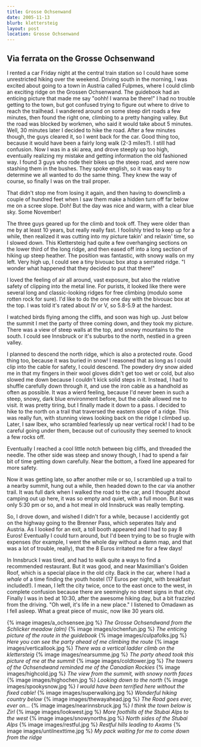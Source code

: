 ```yaml
---
title: Grosse Ochsenwand
date: 2005-11-13
blurb: klettersteig
layout: post
location: Grosse Ochsenwand
---
```


<h2>Via ferrata on the Grosse Ochsenwand</h2>


I rented a car Friday night at the central train station so I could have some unrestricted hiking over the
weekend. Driving south in the morning, I was excited about going to a town in Austria called Fulpmes, where
I could climb an exciting ridge on the Grossen Ochsenwand. The guidebook had an enticing picture that made
me say "oohh! I wanna be there!" I had no trouble getting to the town, but got confused trying to figure out
where to drive to reach the trailhead. I wandered around on some steep dirt roads a few minutes, then
found the right one, climbing to a pretty hanging valley. But the road was blocked by workmen, who said
it would take about 5 minutes. Well, 30 minutes later I decided to hike the road. After a few minutes though,
the guys cleared it, so I went back for the car. Good thing too, because it would have been a fairly
long walk (2-3 miles?). I still had confusion. Now I was in a ski area, and drove steeply up too high,
eventually realizing my mistake and getting information the old fashioned way. I found 3 guys who rode
their bikes up the steep road, and were now stashing them in the bushes. They spoke english, so it was
easy to determine we all wanted to do the same thing. They knew the way of course, so finally I was on
the trail proper.


That didn't stop me from losing it again, and then having to downclimb a couple of hundred feet when I saw
them make a hidden turn off far below me on a scree slope. Doh! But the day was nice and warm, with a clear
blue sky. Some November!


The three guys geared up for the climb and took off. They were older than me by at least 10 years, but really
really fast. I foolishly tried to keep up for a while, then realized it was cutting into my picture takin' and
relaxin' time, so I slowed down. This Klettersteig had quite a few overhanging sections on the lower third
of the long ridge, and then eased off into a long section of hiking up steep heather. The position was
fantastic, with snowy walls on my left. Very high up, I could see a tiny bivouac box atop a serrated ridge.
"I wonder what happened that they decided to put that there!"


I loved the feeling of air all around, vast exposure, but also the relative safety of clipping into the metal
line. For purists, it looked like there were several long and classic-looking ridges for free climbing (modulo
some rotten rock for sure). I'd like to do the one one day with the bivouac box at the top. I was told it's
rated about IV or V, so 5.8-5.9 at the hardest.


I watched birds flying among the cliffs, and soon was high up. Just below the summit I met the party of three
coming down, and they took my picture. There was a view of steep walls at the top, and snowy mountains to the
south. I could see Innsbruck or it's suburbs to the north, nestled in a green valley.


I planned to descend the north ridge, which is also a protected route. Good thing too, because it was buried
in snow! I reasoned that as long as I could clip into the cable for safety, I could descend. The powdery
dry snow aided me in that my fingers in their wool gloves didn't get too wet or cold, but also slowed
me down because I couldn't kick solid steps in it. Instead, I had to shuffle carefully down through it, and
use the iron cable as a handhold as often as possible. It was a wierd feeling, because I'd never been in
such a steep, snowy, dark blue environment before, but the cable allowed me to visit. It was pretty tiring, but
I finally made it down to a pass. I decided to hike to the north on a trail that traversed the eastern slope
of a ridge. This was really fun, with stunning views looking back on the ridge I climbed up. Later, I saw
Ibex, who scrambled fearlessly up near vertical rock! I had to be careful going under them, because out of
curiousity they seemed to knock a few rocks off.


Eventually I reached a cool little notch between big cliffs, and threaded the needle. The other side was steep
and snowy though, I had to spend a fair bit of time getting down carefully. Near the bottom, a fixed line appeared
for more safety.


Now it was getting late, so after another mile or so, I scrambled up a trail to a nearby summit, hung out a while,
then headed down to the car via another trail. It was full dark when I walked the road to the car, and I thought
about camping out up here, it was so empty and quiet, with a full moon. But it was only 5:30 pm or so, and a hot
meal in old Innsbruck was really tempting.


So, I drove down, and wished I didn't for a while, because I accidently got on the highway going to the Brenner
Pass, which seperates Italy and Austria. As I looked for an exit, a toll booth appeared and I had to pay 8
Euros! Eventually I could turn around, but I'd been trying to be so frugle with expenses (for example, I went the
whole day without a damn map, and that was a lot of trouble, really), that the 8 Euros irritated me for a few
days!


In Innsbruck I was tired, and had to walk quite a ways to find a recommended restaurant. But it was good, and near
Maximillian's Golden Roof, which is a special place in the old city. Back in the car, where I had a <i>whale</i>
of a time finding the youth hostel (17 Euros per night, with breakfast included!). I mean, I left the city
twice, once to the east once to the west, in complete confusion because there are seemingly no street signs
in that city. Finally I was in bed at 10:30, after the awesome hiking day, but a bit frazzled from the driving.
"Oh well, it's life in a new place." I listened to Omadawn as I fell asleep. What a great piece of music, now
like 30 years old.




{% image images/a_ochsensee.jpg %}
<i>The Grosse Ochsendwand from the Schlicker meadow (alm)</i>
{% image images/ochenfun.jpg %}
<i>The enticing picture of the route in the guidebook</i>
{% image images/culpafolks.jpg %}
<i>Here you can see the party ahead of me climbing the route</i>
{% image images/verticallook.jpg %}
<i>There was a vertical ladder climb on the klettersteig</i>
{% image images/nearsumme.jpg %}
<i>The party ahead took this picture of me at the summit</i>
{% image images/coldtower.jpg %}
<i>The towers of the Ochsendwand reminded me of the Canadian Rockies</i>
{% image images/highcold.jpg %}
<i>The view from the summit, with snowy north faces</i>
{% image images/highochen.jpg %}
<i>Looking down to the north</i>
{% image images/spookysnow.jpg %}
<i>I would have been terrified here without the fixed cable!</i>
{% image images/superwalking.jpg %}
<i>Wonderful hiking country below</i>
{% image images/thewayahead.jpg %}
<i>The Road goes ever, ever on...</i>
{% image images/nearinnsbruck.jpg %}
<i>I think the town below is Zirl</i>
{% image images/lookwest.jpg %}
<i>More foothills of the Stubai Alps to the west</i>
{% image images/snowynorths.jpg %}
<i>North sides of the Stubai Alps</i>
{% image images/restful.jpg %}
<i>Restful hills leading to Axams</i>
{% image images/untilnexttime.jpg %}
<i>My pack waiting for me to come down from the ridge</i>
